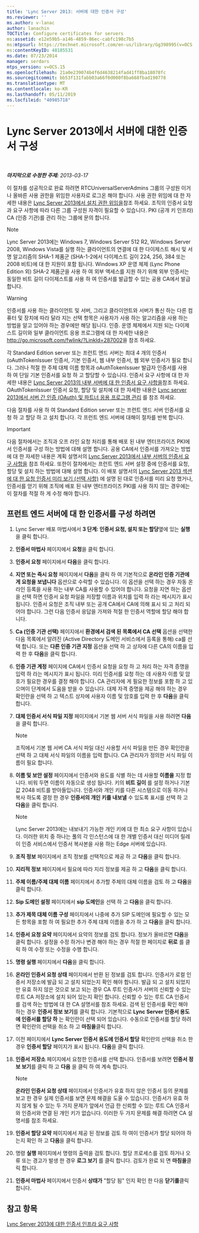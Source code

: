 ```yaml
---
title: 'Lync Server 2013: 서버에 대한 인증서 구성'
ms.reviewer: ''
ms.author: v-lanac
author: lanachin
TOCTitle: Configure certificates for servers
ms:assetid: e12e59b5-a146-4859-86ec-cabfc198c7b5
ms:mtpsurl: https://technet.microsoft.com/en-us/library/Gg398995(v=OCS.15)
ms:contentKeyID: 48185531
ms.date: 07/23/2014
manager: serdars
mtps_version: v=OCS.15
ms.openlocfilehash: 21a0e239074b4f6d4638214fad41ff8ba18078fc
ms.sourcegitcommit: bb53f131fabb03a66f0d000f8ba668fbad190778
ms.translationtype: MT
ms.contentlocale: ko-KR
ms.lasthandoff: 05/11/2019
ms.locfileid: "40985718"
---
```

<div data-xmlns="http://www.w3.org/1999/xhtml">

<div class="topic" data-xmlns="http://www.w3.org/1999/xhtml" data-msxsl="urn:schemas-microsoft-com:xslt" data-cs="http://msdn.microsoft.com/en-us/">

<div data-asp="http://msdn2.microsoft.com/asp">

# <a name="configure-certificates-for-servers-in-lync-server-2013"></a>Lync Server 2013에서 서버에 대한 인증서 구성

</div>

<div id="mainSection">

<div id="mainBody">

<span> </span>

_**마지막으로 수정한 주제:** 2013-03-17_

이 절차를 성공적으로 완료 하려면 RTCUniversalServerAdmins 그룹의 구성원 이거나 올바른 사용 권한을 위임한 사용자로 로그온 해야 합니다. 사용 권한 위임에 대 한 자세한 내용은 [Lync Server 2013에서 설치 권한 위임을](lync-server-2013-delegate-setup-permissions.md)참조 하세요. 조직의 인증서 요청과 요구 사항에 따라 다른 그룹 구성원 자격이 필요할 수 있습니다. PKI (공개 키 인프라) CA (인증 기관)를 관리 하는 그룹에 문의 합니다.

<div>


> [!NOTE]  
> Lync Server 2013에는 Windows 7, Windows Server 512 R2, Windows Server 2008, Windows Vista를 실행 하는 클라이언트의 연결에 대 한 다이제스트 해시 및 서명 알고리즘의 SHA-1 제품군 (SHA-1-2에서 다이제스트 길이 224, 256, 384 또는 2008 비트)에 대 한 지원이 포함 됩니다. Windows XP 운영 체제 (Lync Phone Edition 외) SHA-2 제품군을 사용 하 여 외부 액세스를 지원 하기 위해 외부 인증서는 동일한 비트 길이 다이제스트를 사용 하 여 인증서를 발급할 수 있는 공용 CA에서 발급 합니다.



</div>

<div>


> [!WARNING]  
> 인증서를 사용 하는 클라이언트 및 서버, 그리고 클라이언트와 서버가 통신 하는 다른 컴퓨터 및 장치에 따라 달라 지는 선택 항목은 사용자가 사용 하는 알고리즘을 사용 하는 방법을 알고 있어야 하는 경우에만 해당 됩니다. 인증. 운영 체제에서 지원 되는 다이제스트 길이와 일부 클라이언트 응용 프로그램에 대 한 자세한 내용은<A href="http://go.microsoft.com/fwlink/?linkid=287002">http://go.microsoft.com/fwlink/?LinkId=287002</A>을 참조 하세요.



</div>

각 Standard Edition server 또는 프런트 엔드 서버는 최대 4 개의 인증서 (oAuthTokenIssuer 인증서, 기본 인증서, 웹 내부 인증서, 웹 외부 인증서가 필요 합니다. 그러나 적절 한 주체 대체 이름 항목과 oAuthTokenIssuer 발급자 인증서를 사용 하 여 단일 기본 인증서를 요청 하 고 할당할 수 있습니다. 인증서 요구 사항에 대 한 자세한 내용은 [Lync Server 2013의 내부 서버에 대 한 인증서 요구 사항을](lync-server-2013-certificate-requirements-for-internal-servers.md)참조 하세요. OAuthTokenIssuer 인증서 요청, 할당 및 설치에 대 한 자세한 내용은 [Lync server 2013에서 서버 간 인증 (OAuth) 및 파트너 응용 프로그램 관리](lync-server-2013-managing-server-to-server-authentication-oauth-and-partner-applications.md) 를 참조 하세요.

다음 절차를 사용 하 여 Standard Edition server 또는 프런트 엔드 서버 인증서를 요청 하 고 할당 하 고 설치 합니다. 각 프런트 엔드 서버에 대해이 절차를 반복 합니다.

<div>


> [!IMPORTANT]  
> 다음 절차에서는 조직과 오프 라인 요청 처리를 통해 배포 된 내부 엔터프라이즈 PKI에서 인증서를 구성 하는 방법에 대해 설명 합니다. 공용 CA에서 인증서를 가져오는 방법에 대 한 자세한 내용은 계획 설명서의 <A href="lync-server-2013-certificate-requirements-for-internal-servers.md">Lync Server 2013에서 내부 서버의 인증서 요구 사항을</A> 참조 하세요. 또한이 절차에서는 프런트 엔드 서버 설정 중에 인증서를 요청, 할당 및 설치 하는 방법에 대해 설명 합니다. 이 배포 설명서의 <A href="lync-server-2013-request-certificates-in-advance-optional.md">Lync Server 2013 섹션에 대 한 요청 인증서 미리 보기 (선택 사항)</A> 에 설명 된 대로 인증서를 미리 요청 했거나, 인증서를 얻기 위해 조직에 배포 된 내부 엔터프라이즈 PKI를 사용 하지 않는 경우에는이 절차를 적절 하 게 수정 해야 합니다.



</div>

<div>

## <a name="to-configure-certificates-for-a-front-end-server"></a>프런트 엔드 서버에 대 한 인증서를 구성 하려면

1.  Lync Server 배포 마법사에서 **3 단계: 인증서 요청, 설치 또는 할당**옆에 있는 **실행** 을 클릭 합니다.

2.  **인증서 마법사** 페이지에서 **요청**을 클릭 합니다.

3.  **인증서 요청** 페이지에서 **다음**을 클릭 합니다.

4.  **지연 또는 즉시 요청** 페이지에서 **다음**을 클릭 하 여 기본적으로 **온라인 인증 기관에 게 요청을 보냅니다** 옵션으로 수락할 수 있습니다. 이 옵션을 선택 하는 경우 자동 온라인 등록을 사용 하는 내부 CA를 사용할 수 있어야 합니다. 요청을 지연 하는 옵션을 선택 하면 인증서 요청 파일을 저장할 이름과 위치를 입력 하 라는 메시지가 표시 됩니다. 인증서 요청은 조직 내부 또는 공개 CA에서 CA에 의해 표시 되 고 처리 되어야 합니다. 그런 다음 인증서 응답을 가져와 적절 한 인증서 역할에 할당 해야 합니다.

5.  **Ca (인증 기관 선택)** 페이지에서 **환경에서 검색 된 목록에서 CA 선택** 옵션을 선택한 다음 목록에서 알려진 (Active Directory 도메인 서비스에서 등록을 통해) ca를 선택 합니다. 또는 **다른 인증 기관 지정** 옵션을 선택 하 고 상자에 다른 CA의 이름을 입력 한 후 **다음**을 클릭 합니다.

6.  **인증 기관 계정** 페이지에 CA에서 인증서 요청을 요청 하 고 처리 하는 자격 증명을 입력 하 라는 메시지가 표시 됩니다. 미리 인증서를 요청 하는 데 사용자 이름 및 암호가 필요한 경우를 결정 해야 합니다. CA 관리자에 게 필요한 정보를 포함 하 고 있으며이 단계에서 도움을 받을 수 있습니다. 대체 자격 증명을 제공 해야 하는 경우 확인란을 선택 하 고 텍스트 상자에 사용자 이름 및 암호를 입력 한 후 **다음**을 클릭 합니다.

7.  **대체 인증서 서식 파일 지정** 페이지에서 기본 웹 서버 서식 파일을 사용 하려면 **다음**을 클릭 합니다.
    
    <div>
    

    > [!NOTE]  
    > 조직에서 기본 웹 서버 CA 서식 파일 대신 사용할 서식 파일을 만든 경우 확인란을 선택 하 고 대체 서식 파일의 이름을 입력 합니다. CA 관리자가 정의한 서식 파일 이름이 필요 합니다.

    
    </div>

8.  **이름 및 보안 설정** 페이지에서 인증서와 용도를 식별 하는 데 사용할 **이름을** 지정 합니다. 비워 두면 이름이 자동으로 생성 됩니다. 키의 **비트 길이** 를 설정 하거나 기본값 2048 비트를 받아들입니다. 인증서와 개인 키를 다른 시스템으로 이동 하거나 복사 하도록 결정 한 경우 **인증서의 개인 키를 내보낼** 수 있도록 표시를 선택 하 고 **다음**을 클릭 합니다.
    
    <div>
    

    > [!NOTE]  
    > Lync Server 2013에는 내보내기 가능한 개인 키에 대 한 최소 요구 사항이 있습니다. 이러한 위치 중 하나는 풀의 각 인스턴스에 대 한 개별 인증서 대신 미디어 릴레이 인증 서비스에서 인증서 복사본을 사용 하는 Edge 서버에 있습니다.

    
    </div>

9.  **조직 정보** 페이지에서 조직 정보를 선택적으로 제공 하 고 **다음**을 클릭 합니다.

10. **지리적 정보** 페이지에서 필요에 따라 지리 정보를 제공 하 고 **다음**을 클릭 합니다.

11. **주체 이름/주체 대체 이름** 페이지에서 추가할 주체의 대체 이름을 검토 하 고 **다음**을 클릭 합니다.

12. **Sip 도메인 설정** 페이지에서 **sip 도메인**을 선택 하 고 **다음**을 클릭 합니다.

13. **추가 제목 대체 이름 구성** 페이지에서 나중에 추가 SIP 도메인에 필요할 수 있는 모든 항목을 포함 하 여 필요한 추가 주체 대체 이름을 추가 하 고 **다음**을 클릭 합니다.

14. **인증서 요청 요약** 페이지에서 요약의 정보를 검토 합니다. 정보가 올바르면 **다음**을 클릭 합니다. 설정을 수정 하거나 변경 해야 하는 경우 적절 한 페이지로 **뒤로** 를 클릭 하 여 수정 또는 수정을 수행 합니다.

15. **명령 실행** 페이지에서 **다음**을 클릭 합니다.

16. **온라인 인증서 요청 상태** 페이지에서 반환 된 정보를 검토 합니다. 인증서가 로컬 인증서 저장소에 발급 되 고 설치 되었는지 확인 해야 합니다. 발급 되 고 설치 되었지만 유효 하지 않은 것으로 보고 되는 경우 CA 루트 인증서가 서버의 신뢰할 수 있는 루트 CA 저장소에 설치 되어 있는지 확인 합니다. 신뢰할 수 있는 루트 CA 인증서를 검색 하는 방법에 대 한 CA 설명서를 참조 하세요. 검색 된 인증서를 확인 해야 하는 경우 **인증서 정보 보기**를 클릭 합니다. 기본적으로 **Lync Server 인증서 용도에 인증서를 할당 하** 는 확인란이 선택 되어 있습니다. 수동으로 인증서를 할당 하려면 확인란의 선택을 취소 하 고 **마침을**클릭 합니다.

17. 이전 페이지에서 **Lync Server 인증서 용도에 인증서 할당** 확인란의 선택을 취소 한 경우 **인증서 할당** 페이지가 표시 됩니다. **다음**을 클릭 합니다.

18. **인증서 저장소** 페이지에서 요청한 인증서를 선택 합니다. 인증서를 보려면 **인증서 정보 보기**를 클릭 하 고 **다음** 을 클릭 하 여 계속 합니다.
    
    <div>
    

    > [!NOTE]  
    > <STRONG>온라인 인증서 요청 상태</STRONG> 페이지에서 인증서가 유효 하지 않은 인증서 등의 문제를 보고 한 경우 실제 인증서를 보면 문제 해결을 도울 수 있습니다. 인증서가 유효 하지 않게 될 수 있는 두 가지 문제가 앞에서 언급 한 신뢰할 수 있는 루트 CA 인증서와 인증서와 연결 된 개인 키가 없습니다. 이러한 두 가지 문제를 해결 하려면 CA 설명서를 참조 하세요.

    
    </div>

19. **인증서 할당 요약** 페이지에서 제공 된 정보를 검토 하 여이 인증서가 할당 되어야 하는지 확인 하 고 **다음**을 클릭 합니다.

20. 명령 **실행** 페이지에서 명령의 출력을 검토 합니다. 할당 프로세스를 검토 하거나 오류 또는 경고가 발생 한 경우 **로그 보기** 를 클릭 합니다. 검토가 완료 되 면 **마침을**클릭 합니다.

21. **인증서 마법사** 페이지에서 인증서 **상태가** "할당 됨" 인지 확인 한 다음 **닫기를**클릭 합니다.

</div>

<div>

## <a name="see-also"></a>참고 항목


[Lync Server 2013에 대한 인증서 인프라 요구 사항](lync-server-2013-certificate-infrastructure-requirements.md)  
  

</div>

</div>

<span> </span>

</div>

</div>

</div>

